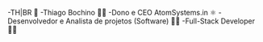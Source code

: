 -TH|BR 🏰
-Thiago Bochino 🤵‍♂️
-Dono e CEO AtomSystems.in ⚛️
-Desenvolvedor e Analista de projetos (Software) 	🧑‍💻
-Full-Stack Developer 👨‍💻
<!---
Bochino693/Bochino693 is a ✨ special ✨ repository because its `README.md` (this file) appears on your GitHub profile.
You can click the Preview link to take a look at your changes.
--->
